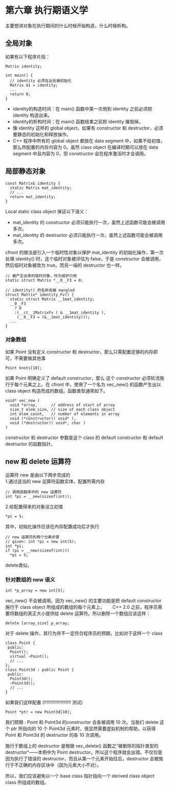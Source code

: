 # 第六章 执行期语义学
主要想讲对象在执行期间的什么时候开始构造，什么时候析构。

## 全局对象
如果有以下程序片段：
```
Matrix identity;

int main() {
  // identity 必须在此处被初始化
  Matrix m1 = identity;
  ...
  return 0;
}
```
* identity的构造时间：在 main() 函数中第一次用到 identity 之前必须把 identity 构造出来。　　
* identity的析构时间：在 main() 函数结束之前把 identity 摧毁掉。　　
* 像 identity 这样的 global object，如果有 constructor 和 destructor，必须要静态的初始化和释放操作。  
* C++ 程序中所有的 global object 都放在 data segment 中，如果不给初值，那么所配置的内存内容为 0。虽然 class object 在编译时期可以放在 data segment 中且内容为 0，但 constructor 会在程序激活时才会调用。

## 局部静态对象
```
const Matrix& identity {
  static Matrix mat_identity;
  // ...
  return mat_identity;
}
```
Local static class object 保证以下语义：
* mat_identity 的 constructor 必须只能执行一次，虽然上述函数可能会被调用多次。
* mat_identity 的 destructor 必须只能执行一次，虽然上述函数可能会被调用多次。

cfront 的做法是引入一个临时性对象以保护 mat_identity 的初始化操作，第一次处理 identity() 时，这个临时对象被评估为 false，于是 constructor 会被调用，然后临时对象被改为 true。而另一端的 destructor 也一样。
```
// 被产生出来的临时对象，作为戒护只用
static struct Matrix *__0__F3 = 0;

// identity() 的名称会被 mangled
struct Matrix* identity_Fv() {
  static struct Matrix __1mat_identity;
  __0__F3 
    ? 0
    :(__ct__1MatrixFv ( & __1mat_identity ),
     (__0__F3 = (&__1mat_identity)));
  ...
}
```

### 对象数组
如果 Point 没有定义 constructor 和 destructor，那么只需配置足够的内存即可，不需要做其他事
```
Point knots[10];
```
如果 Point 明确定义了 default constructor，那么 这个 constructor 必须轮流施行于每个元素之上。在 cfront 中，使用了一个名为 vec_new() 的函数产生出以 class object 构造而成的数组。函数类型通常如下。
```
void* vec_new (
  void *array,      // address of start of array
  size_t elem_size, // size of each class object
  int elem_count,   // number of elements in array
  void (*constructor)( void* ),
  void (*destructor)( void*, char )
)
```
 constructor 和 destructor 参数是这个 class 的 default constructor 和 default destructor 的函数指针。
 
 ## new 和 delete 运算符
运算符 new 是由以下两步完成的  
1.通过适当的 new 运算符函数实体，配置所需内存
```
// 调用函数库中的 new 运算符
int *pi = __new(sizeof(int));
```
2.给配置得来的对象设立初值
```
*pi = 5;
```
其中，初始化操作应该在内存配置成功后才执行
```
// new 运算符的两个分离步骤
// given: int *pi = new int(5);
int *pi;
if (pi = __new(sizeof(int)))
  *pi = 5;
```
delete类似。

### 针对数组的 new 语义
```
int *p_array = new int[5];
```
vec_new() 不会被调用，因为 vec_new() 的主要功能是把 default constructor 施行于 class object 所组成的数组的每个元素上。　　
C++ 2.0 之前，程序员需要将数组的真正大小提供给 delete 运算符。所以删除一个数组应该这样：  
```
delete [array_size] p_array;
```
对于 delete 操作，其行为并不一定符合程序员的预期，比如对于这样一个 class
```
class Point {
 public:
  Point();
  virtual ~Point();
  // ...
};
class Point3d : public Point {
 public:
  Point3d();
  ~Point3d();
  // ...
}
```
如果我们这样配置 (!!!!!!!!!!!!!!!!!!!!! 测试)
```
Point *ptr = new Point3d[10];
```
我们预期 : Point 和 Point3d 的constructor 会各被调用 10 次。当我们 delete 这个 ptr 所指向的 10 个 Point3d 元素时，很显然需要虚拟机制的帮助，以获得 Point 和 Point3d 的 destructor 的各 10 次调用。  

施行于数组上的 destructor 是根据 vec_delete() 函数之”被删除的指针类型的 destructor“——本例中为 Point destructor。所以这个程序就会出错。不仅仅是因为执行了错误的 destructor，而且从第一个元素开始往后，destructor 会被施行于不正确的内存区块中（因为元素大小不对）。  

所以，我们应该避免以一个 base class 指针指向一个 derived class object class 所组成的数组。

